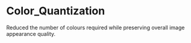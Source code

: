 # Color_Quantization
Reduced the number of colours required while preserving overall image appearance quality.
